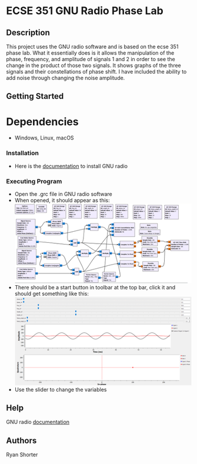 # ECSE 351 GNU Radio Phase Lab

## Description
This project uses the GNU radio software and is based on the ecse 351 phase lab. What it essentially does is it allows the manipulation of the
phase, frequency, and amplitude of signals 1 and 2 in order to see the change in the product of those two signals. It shows graphs of
the three signals and their constellations of phase shift. I have included the ability to add noise through changing the noise amplitude.

## Getting Started

# Dependencies
* Windows, Linux, macOS

### Installation
* Here is the [documentation](https://wiki.gnuradio.org/index.php/InstallingGR) to install GNU radio

### Executing Program
* Open the .grc file in GNU radio software
* When opened, it should appear as this:
![Image of flowchart on GNU radio](image_flowgraph.png)
* There should be a start button in toolbar at the top bar, click it and should get something like this:
![Image of graphs](image_graphs.png)
* Use the slider to change the variables

## Help
GNU radio [documentation](https://wiki.gnuradio.org/index.php?title=Category:Block_Docs)

## Authors
Ryan Shorter

